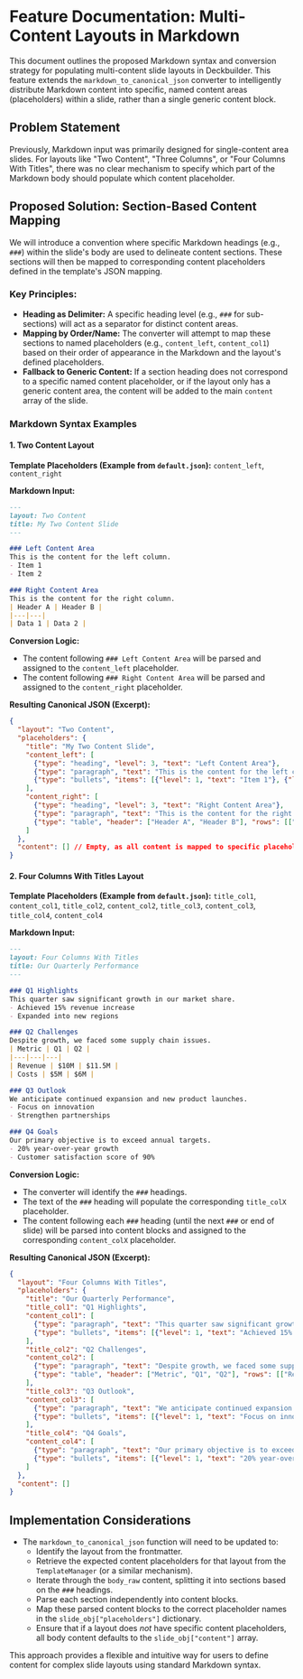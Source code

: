 # Feature Documentation: Multi-Content Layouts in Markdown

This document outlines the proposed Markdown syntax and conversion strategy for populating multi-content slide layouts in Deckbuilder. This feature extends the `markdown_to_canonical_json` converter to intelligently distribute Markdown content into specific, named content areas (placeholders) within a slide, rather than a single generic content block.

## Problem Statement

Previously, Markdown input was primarily designed for single-content area slides. For layouts like "Two Content", "Three Columns", or "Four Columns With Titles", there was no clear mechanism to specify which part of the Markdown body should populate which content placeholder.

## Proposed Solution: Section-Based Content Mapping

We will introduce a convention where specific Markdown headings (e.g., `###`) within the slide's body are used to delineate content sections. These sections will then be mapped to corresponding content placeholders defined in the template's JSON mapping.

### Key Principles:

*   **Heading as Delimiter:** A specific heading level (e.g., `###` for sub-sections) will act as a separator for distinct content areas.
*   **Mapping by Order/Name:** The converter will attempt to map these sections to named placeholders (e.g., `content_left`, `content_col1`) based on their order of appearance in the Markdown and the layout's defined placeholders.
*   **Fallback to Generic Content:** If a section heading does not correspond to a specific named content placeholder, or if the layout only has a generic content area, the content will be added to the main `content` array of the slide.

### Markdown Syntax Examples

#### 1. Two Content Layout

**Template Placeholders (Example from `default.json`):**
`content_left`, `content_right`

**Markdown Input:**
```markdown
---
layout: Two Content
title: My Two Content Slide
---

### Left Content Area
This is the content for the left column.
- Item 1
- Item 2

### Right Content Area
This is the content for the right column.
| Header A | Header B |
|---|---|
| Data 1 | Data 2 |
```

**Conversion Logic:**
*   The content following `### Left Content Area` will be parsed and assigned to the `content_left` placeholder.
*   The content following `### Right Content Area` will be parsed and assigned to the `content_right` placeholder.

**Resulting Canonical JSON (Excerpt):**
```json
{
  "layout": "Two Content",
  "placeholders": {
    "title": "My Two Content Slide",
    "content_left": [
      {"type": "heading", "level": 3, "text": "Left Content Area"},
      {"type": "paragraph", "text": "This is the content for the left column."},
      {"type": "bullets", "items": [{"level": 1, "text": "Item 1"}, {"level": 1, "text": "Item 2"}]}
    ],
    "content_right": [
      {"type": "heading", "level": 3, "text": "Right Content Area"},
      {"type": "paragraph", "text": "This is the content for the right column."},
      {"type": "table", "header": ["Header A", "Header B"], "rows": [["Data 1", "Data 2"]]}
    ]
  },
  "content": [] // Empty, as all content is mapped to specific placeholders
}
```

#### 2. Four Columns With Titles Layout

**Template Placeholders (Example from `default.json`):**
`title_col1`, `content_col1`, `title_col2`, `content_col2`, `title_col3`, `content_col3`, `title_col4`, `content_col4`

**Markdown Input:**
```markdown
---
layout: Four Columns With Titles
title: Our Quarterly Performance
---

### Q1 Highlights
This quarter saw significant growth in our market share.
- Achieved 15% revenue increase
- Expanded into new regions

### Q2 Challenges
Despite growth, we faced some supply chain issues.
| Metric | Q1 | Q2 |
|---|---|---|
| Revenue | $10M | $11.5M |
| Costs | $5M | $6M |

### Q3 Outlook
We anticipate continued expansion and new product launches.
- Focus on innovation
- Strengthen partnerships

### Q4 Goals
Our primary objective is to exceed annual targets.
- 20% year-over-year growth
- Customer satisfaction score of 90%
```

**Conversion Logic:**
*   The converter will identify the `###` headings.
*   The text of the `###` heading will populate the corresponding `title_colX` placeholder.
*   The content following each `###` heading (until the next `###` or end of slide) will be parsed into content blocks and assigned to the corresponding `content_colX` placeholder.

**Resulting Canonical JSON (Excerpt):**
```json
{
  "layout": "Four Columns With Titles",
  "placeholders": {
    "title": "Our Quarterly Performance",
    "title_col1": "Q1 Highlights",
    "content_col1": [
      {"type": "paragraph", "text": "This quarter saw significant growth in our market share."},
      {"type": "bullets", "items": [{"level": 1, "text": "Achieved 15% revenue increase"}, {"level": 1, "text": "Expanded into new regions"}]}
    ],
    "title_col2": "Q2 Challenges",
    "content_col2": [
      {"type": "paragraph", "text": "Despite growth, we faced some supply chain issues."},
      {"type": "table", "header": ["Metric", "Q1", "Q2"], "rows": [["Revenue", "$10M", "$11.5M"], ["Costs", "$5M", "$6M"]]}
    ],
    "title_col3": "Q3 Outlook",
    "content_col3": [
      {"type": "paragraph", "text": "We anticipate continued expansion and new product launches."},
      {"type": "bullets", "items": [{"level": 1, "text": "Focus on innovation"}, {"level": 1, "text": "Strengthen partnerships"}]}
    ],
    "title_col4": "Q4 Goals",
    "content_col4": [
      {"type": "paragraph", "text": "Our primary objective is to exceed annual targets."},
      {"type": "bullets", "items": [{"level": 1, "text": "20% year-over-year growth"}, {"level": 1, "text": "Customer satisfaction score of 90%"}]}
    ]
  },
  "content": []
}
```

## Implementation Considerations

*   The `markdown_to_canonical_json` function will need to be updated to:
    *   Identify the layout from the frontmatter.
    *   Retrieve the expected content placeholders for that layout from the `TemplateManager` (or a similar mechanism).
    *   Iterate through the `body_raw` content, splitting it into sections based on the `###` headings.
    *   Parse each section independently into content blocks.
    *   Map these parsed content blocks to the correct placeholder names in the `slide_obj["placeholders"]` dictionary.
    *   Ensure that if a layout does *not* have specific content placeholders, all body content defaults to the `slide_obj["content"]` array.

This approach provides a flexible and intuitive way for users to define content for complex slide layouts using standard Markdown syntax.
